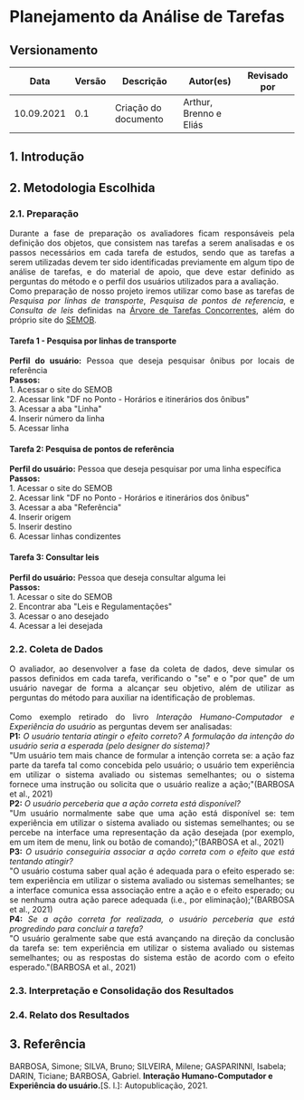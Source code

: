 # Planejamento da Análise de Tarefas

## Versionamento

Data | Versão | Descrição | Autor(es) | Revisado por
---|---|---|---|---
10.09.2021 | 0.1 | Criação do documento | Arthur, Brenno e Eliás | 

## 1. Introdução
<div style="text-align: justify"></div>

## 2. Metodologia Escolhida

### 2.1. Preparação
<div style="text-align: justify">Durante a fase de preparação os avaliadores ficam responsáveis pela definição dos objetos, que consistem nas tarefas a serem analisadas e os passos necessários em cada tarefa de estudos, sendo que as tarefas a serem utilizadas devem ter sido identificadas previamente em algum tipo de análise de tarefas, e do material de apoio, que deve estar definido as perguntas do método e o perfil dos usuários utilizados para a avaliação.</div> 
<div style="text-align: justify">Como preparação de nosso projeto iremos utilizar como base as tarefas de <i>Pesquisa por linhas de transporte</i>, <i>Pesquisa de pontos de referencia</i>, e <i>Consulta de leis</i> definidas na <a href="https://interacao-humano-computador.github.io/2021.1-Semob-DF/#/pages/analiseDeTarefa">Árvore de Tarefas Concorrentes</a>, além do próprio site do <a href="https://semob.df.gov.br/">SEMOB</a>.</div>

#### Tarefa 1 - Pesquisa por linhas de transporte
<div style="text-align: justify"><b>Perfil do usuário:</b> Pessoa que deseja pesquisar ônibus por locais de referência<br>
<b>Passos:</b><br>
1. Acessar o site do SEMOB<br>
2. Acessar link "DF no Ponto - Horários e itinerários dos ônibus"<br>
3. Acessar a aba "Linha"<br>
4. Inserir número da linha<br>
5. Acessar linha</div>

#### Tarefa 2: Pesquisa de pontos de referência
<div style="text-align: justify"><b>Perfil do usuário:</b> Pessoa que deseja pesquisar por uma linha específica<br>
<b>Passos:</b><br>
1. Acessar o site do SEMOB<br>
2. Acessar link "DF no Ponto - Horários e itinerários dos ônibus"<br>
3. Acessar a aba "Referência"<br>
4. Inserir origem<br>
5. Inserir destino<br>
6. Acessar linhas condizentes</div>

#### Tarefa 3: Consultar leis
<div style="text-align: justify"><b>Perfil do usuário:</b> Pessoa que deseja consultar alguma lei<br>
<b>Passos:</b><br>
1. Acessar o site do SEMOB<br>
2. Encontrar aba "Leis e Regulamentações"<br>
3. Acessar o ano desejado<br>
4. Acessar a lei desejada</div>

### 2.2. Coleta de Dados
<div style="text-align: justify">O avaliador, ao desenvolver a fase da coleta de dados, deve simular os passos definidos em cada tarefa, verificando o "se" e o "por que" de um usuário navegar de forma a alcançar seu objetivo, além de utilizar as perguntas do método para auxiliar na identificação de problemas.</div><br>
<div style="text-align: justify">Como exemplo retirado do livro <i>Interação Humano-Computador e Experiência do usuário</i> as perguntas devem ser analisadas:<br>
<b>P1:</b> <i>O usuário tentaria atingir o efeito correto? A formulação da intenção do usuário seria a esperada (pelo designer do sistema)?</i><br>
"Um usuário tem mais chance de formular a intenção correta se: a ação faz parte da tarefa tal como concebida pelo usuário; o usuário tem experiência em utilizar o sistema avaliado ou sistemas semelhantes; ou o sistema fornece uma instrução ou solicita que o usuário realize a ação;"(BARBOSA et al., 2021)<br>
<b>P2:</b> <i>O usuário perceberia que a ação correta está disponível?</i><br> 
"Um usuário normalmente sabe que uma ação está disponível se: tem experiência em utilizar o sistema avaliado ou sistemas semelhantes; ou se percebe na interface uma representação da ação desejada (por exemplo, em um item de menu, link ou botão de comando);"(BARBOSA et al., 2021)<br>
<b>P3:</b> <i>O usuário conseguiria associar a ação correta com o efeito que está tentando atingir?</i><br> 
"O usuário costuma saber qual ação é adequada para o efeito esperado se: tem experiência em utilizar o sistema avaliado ou sistemas semelhantes; se a interface comunica essa associação entre a ação e o efeito esperado; ou se nenhuma outra ação parece adequada (i.e., por eliminação);"(BARBOSA et al., 2021)<br>
<b>P4:</b> <i>Se a ação correta for realizada, o usuário perceberia que está progredindo para concluir a tarefa?</i><br> 
"O usuário geralmente sabe que está avançando na direção da conclusão da tarefa se: tem experiência em utilizar o sistema avaliado ou sistemas semelhantes; ou as respostas do sistema estão de acordo com o efeito esperado."(BARBOSA et al., 2021)<br>
</div>

### 2.3. Interpretação e Consolidação dos Resultados

### 2.4. Relato dos Resultados

## 3. Referência
BARBOSA, Simone; SILVA, Bruno; SILVEIRA, Milene; GASPARINNI, Isabela; DARIN, Ticiane; BARBOSA, Gabriel. <b>Interação Humano-Computador e Experiência do usuário.</b>[S. l.]: Autopublicação, 2021.